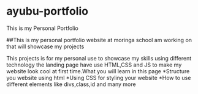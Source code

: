 # ayubu-portfolio
This is my Personal Portfolio 

##This is my personal portfolio website at moringa school am working on that will showcase my projects

This projects is for my personal use to showcase my skills using different technology
the landing page have use HTML,CSS and JS to make my website look cool at first time.What you will
learn in this page
*Structure you website using html
*Using CSS for styling your website
*How to use different elements like divs,class,id and many more

